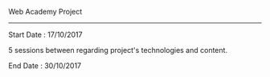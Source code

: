 Web Academy Project
*******************

Start Date : 17/10/2017

5 sessions between regarding project's technologies and content.

End Date : 30/10/2017 